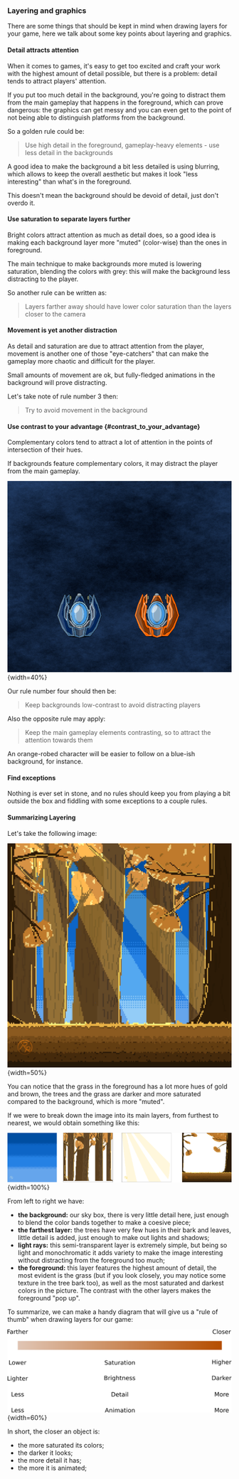 ### Layering and graphics

There are some things that should be kept in mind when drawing layers for your game, here we talk about some key points about layering and graphics.

#### Detail attracts attention

When it comes to games, it's easy to get too excited and craft your work with the highest amount of detail possible, but there is a problem: detail tends to attract players' attention.

If you put too much detail in the background, you're going to distract them from the main gameplay that happens in the foreground, which can prove dangerous: the graphics can get messy and you can even get to the point of not being able to distinguish platforms from the background.

So a golden rule could be:

> Use high detail in the foreground, gameplay-heavy elements - use less detail in the backgrounds

A good idea to make the background a bit less detailed is using blurring, which allows to keep the overall aesthetic but makes it look "less interesting" than what's in the foreground.

This doesn't mean the background should be devoid of detail, just don't overdo it.

#### Use saturation to separate layers further

Bright colors attract attention as much as detail does, so a good idea is making each background layer more "muted" (color-wise) than the ones in foreground.

The main technique to make backgrounds more muted is lowering saturation, blending the colors with grey: this will make the background less distracting to the player.

So another rule can be written as:

> Layers farther away should have lower color saturation than the layers closer to the camera

#### Movement is yet another distraction

As detail and saturation are due to attract attention from the player, movement is another one of those "eye-catchers" that can make the gameplay more chaotic and difficult for the player.

Small amounts of movement are ok, but fully-fledged animations in the background will prove distracting.

Let's take note of rule number 3 then:

> Try to avoid movement in the background

#### Use contrast to your advantage {#contrast_to_your_advantage}

Complementary colors tend to attract a lot of attention in the points of intersection of their hues.

If backgrounds feature complementary colors, it may distract the player from the main gameplay.

![Which spaceship is easier to spot at a glance?](./images/resources/contrast.png){width=40%}

Our rule number four should then be:

> Keep backgrounds low-contrast to avoid distracting players

Also the opposite rule may apply:

> Keep the main gameplay elements contrasting, so to attract the attention towards them

An orange-robed character will be easier to follow on a blue-ish background, for instance.

#### Find exceptions

Nothing is ever set in stone, and no rules should keep you from playing a bit outside the box and fiddling with some exceptions to a couple rules.

#### Summarizing Layering

Let's take the following image:

![How contrast and detail can help distinguishing foreground and background [^layering_img]](./images/resources/layering/Full.jpg){width=50%}

You can notice that the grass in the foreground has a lot more hues of gold and brown, the trees and the grass are darker and more saturated compared to the background, which is more "muted".

If we were to break down the image into its main layers, from furthest to nearest, we would obtain something like this:

![Breaking down the image allows us to see the differences between the layers [^layering_img]](./images/resources/layering/breakdown.png){width=100%}

From left to right we have:

- **the background:** our sky box, there is very little detail here, just enough to blend the color bands together to make a coesive piece;
- **the farthest layer:** the trees have very few hues in their bark and leaves, little detail is added, just enough to make out lights and shadows;
- **light rays:** this semi-transparent layer is extremely simple, but being so light and monochromatic it adds variety to make the image interesting without distracting from the foreground too much;
- **the foreground:** this layer features the highest amount of detail, the most evident is the grass (but if you look closely, you may notice some texture in the tree bark too), as well as the most saturated and darkest colors in the picture. The contrast with the other layers makes the foreground "pop up".

To summarize, we can make a handy diagram that will give us a "rule of thumb" when drawing layers for our game:

![A diagram to show how each section affects our perception of a layer](./images/resources/layering_diagram.svg){width=60%}

In short, the closer an object is:

- the more saturated its colors;
- the darker it looks;
- the more detail it has;
- the more it is animated;

[^layering_img]: Image by Roe61 (<https://linktr.ee/Roe61>) used with explicit permission

